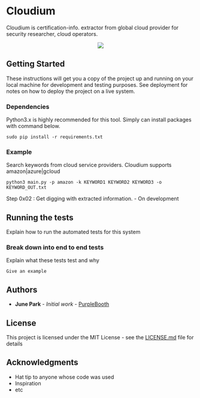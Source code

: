 # Cloudium

Cloudium is certification-info. extractor from global cloud provider
for security researcher, cloud operators.

<p align="center">
    <img src="http://noplanlife.com/sample.svg">
</p>

## Getting Started

These instructions will get you a copy of the project up and running on your local machine for development and testing purposes. See deployment for notes on how to deploy the project on a live system.

### Dependencies

Python3.x is highly recommended for this tool.
Simply can install packages with command below.

```sudo pip install -r requirements.txt```

### Example

Search keywords from cloud service providers.
Cloudium supports amazon|azure|gcloud 

```
python3 main.py -p amazon -k KEYWORD1 KEYWORD2 KEYWORD3 -o KEYWORD_OUT.txt
```

Step 0x02 : Get digging with extracted information. - On development

## Running the tests

Explain how to run the automated tests for this system

### Break down into end to end tests

Explain what these tests test and why

```
Give an example
```

## Authors

* **June Park** - *Initial work* - [PurpleBooth](https://github.com/PurpleBooth)

## License

This project is licensed under the MIT License - see the [LICENSE.md](LICENSE.md) file for details

## Acknowledgments

* Hat tip to anyone whose code was used
* Inspiration
* etc

